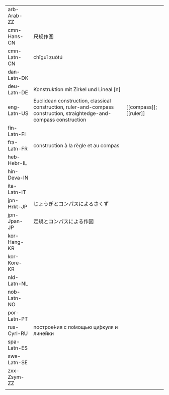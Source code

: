 | | | |
|-|-|-|
| arb-Arab-ZZ |  |  |
| cmn-Hans-CN | 尺规作图 |  |
| cmn-Latn-CN | chǐguī zuòtú |  |
| dan-Latn-DK |  |  |
| deu-Latn-DE | Konstruktion mit Zirkel und Lineal [n] |  |
| eng-Latn-US | Euclidean construction, classical construction, ruler-and-compass construction, straightedge-and-compass construction | [[compass]]; [[ruler]] |
| fin-Latn-FI |  |  |
| fra-Latn-FR | construction à la règle et au compas |  |
| heb-Hebr-IL |  |  |
| hin-Deva-IN |  |  |
| ita-Latn-IT |  |  |
| jpn-Hrkt-JP | じょうぎとコンパスによるさくず |  |
| jpn-Jpan-JP | 定規とコンパスによる作図 |  |
| kor-Hang-KR |  |  |
| kor-Kore-KR |  |  |
| nld-Latn-NL |  |  |
| nob-Latn-NO |  |  |
| por-Latn-PT |  |  |
| rus-Cyrl-RU | построе́ния с по́мощью ци́ркуля и лине́йки |  |
| spa-Latn-ES |  |  |
| swe-Latn-SE |  |  |
| zxx-Zsym-ZZ |  |  |
|  |  |  |
